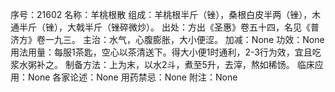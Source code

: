 序号：21602
名称：羊桃根散
组成：羊桃根半斤（锉），桑根白皮半两（锉），木通半斤（锉），大戟半斤（锉碎微炒）。
出处：方出《圣惠》卷五十四，名见《普济方》卷一九三。
主治：水气，心腹膨胀，大小便涩。
加减：None
功效：None
用法用量：每服1茶匙，空心以茶清送下。得大小便1时通利，2-3行为效，宜且吃浆水粥补之。
制备方法：上为末，以水2斗，煮至5升，去滓，熬如稀饧。
临床应用：None
各家论述：None
用药禁忌：None
附注：None
